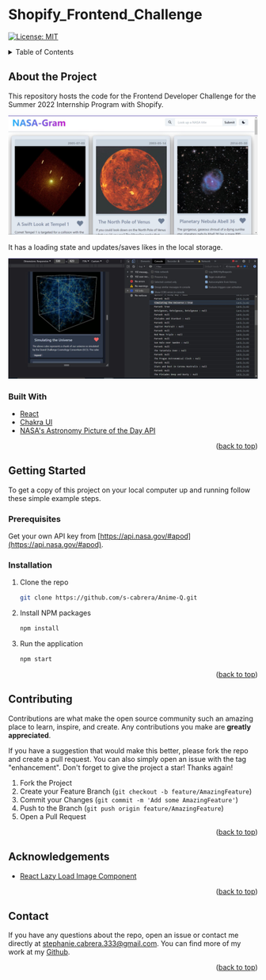 <div id="top"></div>

# Shopify_Frontend_Challenge
<!-- This repository hosts the code for the Frontend Developer Challenge for the Summer 2022 Internship Program with Shopify -->

[![License: MIT](https://img.shields.io/badge/License-MIT-yellow.svg)](https://opensource.org/licenses/MIT)

<details>
  <summary>Table of Contents</summary>
  <ol>
    <li>
      <a href="#about-the-project">About The Project</a>
      <ul>
        <li><a href="#built-with">Built With</a></li>
      </ul>
    </li>
    <li>
      <a href="#getting-started">Getting Started</a>
      <ul>
        <li><a href="#prerequisites">Prerequisites</a></li>
        <li><a href="#installation">Installation</a></li>
      </ul>
    </li>
    <li><a href="#contributing">Contributing</a></li>
    <li><a href="#Acknowledgements">Acknowledgements</a></li>
    <li><a href="#contact">Contact</a></li>
  </ol>
</details>


## About the Project
This repository hosts the code for the Frontend Developer Challenge for the Summer 2022 Internship Program with Shopify. 

[![Shopify Frontend Developer Intern Challenge Demo][demo]](https://s-cabrera.github.io/Shopify_Frontend_Challenge/)

It has a loading state and updates/saves likes in the local storage. 

[![Console Log of Local Storage w/ saved Likes][devtools]](https://s-cabrera.github.io/Shopify_Frontend_Challenge/)

<!-- Technologies used in app -->
### Built With
* [React](https://reactjs.org/)
* [Chakra UI](https://chakra-ui.com/)
* [NASA's Astronomy Picture of the Day API](https://github.com/nasa/apod-api#docs)

<p align="right">(<a href="#top">back to top</a>)</p>

## Getting Started
To get a copy of this project on your local computer up and running follow these simple example steps.

### Prerequisites

Get your own API key from [https://api.nasa.gov/#apod](https://api.nasa.gov/#apod).

### Installation
1. Clone the repo
   ```sh
   git clone https://github.com/s-cabrera/Anime-Q.git
   ```
2. Install NPM packages
   ```sh
   npm install
   ```
3. Run the application
   ```sh
   npm start
   ```
<p align="right">(<a href="#top">back to top</a>)</p>

<!-- CONTRIBUTING -->
## Contributing

Contributions are what make the open source community such an amazing place to learn, inspire, and create. Any contributions you make are **greatly appreciated**.

If you have a suggestion that would make this better, please fork the repo and create a pull request. You can also simply open an issue with the tag "enhancement".
Don't forget to give the project a star! Thanks again!

1. Fork the Project
2. Create your Feature Branch (`git checkout -b feature/AmazingFeature`)
3. Commit your Changes (`git commit -m 'Add some AmazingFeature'`)
4. Push to the Branch (`git push origin feature/AmazingFeature`)
5. Open a Pull Request

<p align="right">(<a href="#top">back to top</a>)</p>

## Acknowledgements

* [React Lazy Load Image Component](https://www.npmjs.com/package/react-lazy-load-image-component)

<p align="right">(<a href="#top">back to top</a>)</p>

## Contact
If you have any questions about the repo, open an issue or contact me directly at stephanie.cabrera.333@gmail.com. You can find more of my work at my [Github](https://github.com/s-cabrera/).

<p align="right">(<a href="#top">back to top</a>)</p>

<!-- MARKDOWN LINKS & IMAGES -->
[demo]: shopify_frontend_dev_challenge_demo.JPG
[devtools]: demo_devtools.JPG 